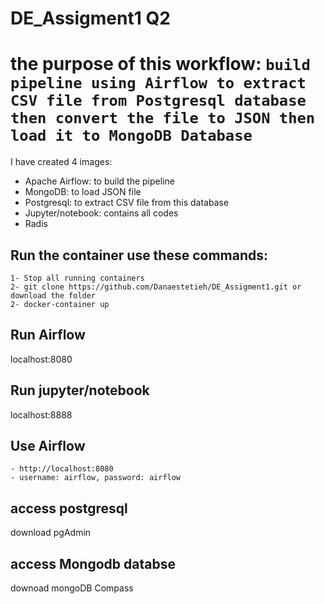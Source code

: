 # DE_Assigment1 Q2
# the purpose of this workflow: `build pipeline using Airflow to extract CSV file from Postgresql database then convert the file to JSON then load it to MongoDB Database`
I have created 4 images: 
- Apache Airflow: to build the pipeline
- MongoDB: to load JSON file
- Postgresql: to extract CSV file from this database
- Jupyter/notebook: contains all codes
- Radis
## Run the container use these commands:
```
1- Stop all running containers 
2- git clone https://github.com/Danaestetieh/DE_Assigment1.git or download the folder
2- docker-container up
```
## Run Airflow
localhost:8080
## Run jupyter/notebook
localhost:8888
## Use Airflow
```
- http://localhost:8080
- username: airflow, password: airflow

```

## access postgresql
download pgAdmin

## access Mongodb databse 
downoad mongoDB Compass
